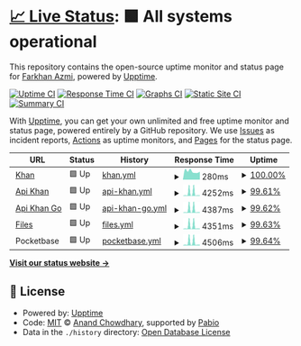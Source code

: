 # [📈 Live Status](https://foneazmi.github.io): <!--live status--> **🟩 All systems operational**

This repository contains the open-source uptime monitor and status page for [Farkhan Azmi](khan.my.id), powered by [Upptime](https://github.com/upptime/upptime).

[![Uptime CI](https://github.com/foneazmi/status/workflows/Uptime%20CI/badge.svg)](https://github.com/foneazmi/status/actions?query=workflow%3A%22Uptime+CI%22)
[![Response Time CI](https://github.com/foneazmi/status/workflows/Response%20Time%20CI/badge.svg)](https://github.com/foneazmi/status/actions?query=workflow%3A%22Response+Time+CI%22)
[![Graphs CI](https://github.com/foneazmi/status/workflows/Graphs%20CI/badge.svg)](https://github.com/foneazmi/status/actions?query=workflow%3A%22Graphs+CI%22)
[![Static Site CI](https://github.com/foneazmi/status/workflows/Static%20Site%20CI/badge.svg)](https://github.com/foneazmi/status/actions?query=workflow%3A%22Static+Site+CI%22)
[![Summary CI](https://github.com/foneazmi/status/workflows/Summary%20CI/badge.svg)](https://github.com/foneazmi/status/actions?query=workflow%3A%22Summary+CI%22)

With [Upptime](https://upptime.js.org), you can get your own unlimited and free uptime monitor and status page, powered entirely by a GitHub repository. We use [Issues](https://github.com/foneazmi/status/issues) as incident reports, [Actions](https://github.com/foneazmi/status/actions) as uptime monitors, and [Pages](https://foneazmi.github.io) for the status page.

<!--start: status pages-->
<!-- This summary is generated by Upptime (https://github.com/upptime/upptime) -->
<!-- Do not edit this manually, your changes will be overwritten -->
<!-- prettier-ignore -->
| URL | Status | History | Response Time | Uptime |
| --- | ------ | ------- | ------------- | ------ |
| <img alt="" src="https://icons.duckduckgo.com/ip3/khan.my.id.ico" height="13"> [Khan](https://khan.my.id) | 🟩 Up | [khan.yml](https://github.com/foneazmi/status/commits/HEAD/history/khan.yml) | <details><summary><img alt="Response time graph" src="./graphs/khan/response-time-week.png" height="20"> 280ms</summary><br><a href="https://status.khan.my.id/history/khan"><img alt="Response time 368" src="https://img.shields.io/endpoint?url=https%3A%2F%2Fraw.githubusercontent.com%2Ffoneazmi%2Fstatus%2FHEAD%2Fapi%2Fkhan%2Fresponse-time.json"></a><br><a href="https://status.khan.my.id/history/khan"><img alt="24-hour response time 308" src="https://img.shields.io/endpoint?url=https%3A%2F%2Fraw.githubusercontent.com%2Ffoneazmi%2Fstatus%2FHEAD%2Fapi%2Fkhan%2Fresponse-time-day.json"></a><br><a href="https://status.khan.my.id/history/khan"><img alt="7-day response time 280" src="https://img.shields.io/endpoint?url=https%3A%2F%2Fraw.githubusercontent.com%2Ffoneazmi%2Fstatus%2FHEAD%2Fapi%2Fkhan%2Fresponse-time-week.json"></a><br><a href="https://status.khan.my.id/history/khan"><img alt="30-day response time 313" src="https://img.shields.io/endpoint?url=https%3A%2F%2Fraw.githubusercontent.com%2Ffoneazmi%2Fstatus%2FHEAD%2Fapi%2Fkhan%2Fresponse-time-month.json"></a><br><a href="https://status.khan.my.id/history/khan"><img alt="1-year response time 368" src="https://img.shields.io/endpoint?url=https%3A%2F%2Fraw.githubusercontent.com%2Ffoneazmi%2Fstatus%2FHEAD%2Fapi%2Fkhan%2Fresponse-time-year.json"></a></details> | <details><summary><a href="https://status.khan.my.id/history/khan">100.00%</a></summary><a href="https://status.khan.my.id/history/khan"><img alt="All-time uptime 100.00%" src="https://img.shields.io/endpoint?url=https%3A%2F%2Fraw.githubusercontent.com%2Ffoneazmi%2Fstatus%2FHEAD%2Fapi%2Fkhan%2Fuptime.json"></a><br><a href="https://status.khan.my.id/history/khan"><img alt="24-hour uptime 100.00%" src="https://img.shields.io/endpoint?url=https%3A%2F%2Fraw.githubusercontent.com%2Ffoneazmi%2Fstatus%2FHEAD%2Fapi%2Fkhan%2Fuptime-day.json"></a><br><a href="https://status.khan.my.id/history/khan"><img alt="7-day uptime 100.00%" src="https://img.shields.io/endpoint?url=https%3A%2F%2Fraw.githubusercontent.com%2Ffoneazmi%2Fstatus%2FHEAD%2Fapi%2Fkhan%2Fuptime-week.json"></a><br><a href="https://status.khan.my.id/history/khan"><img alt="30-day uptime 100.00%" src="https://img.shields.io/endpoint?url=https%3A%2F%2Fraw.githubusercontent.com%2Ffoneazmi%2Fstatus%2FHEAD%2Fapi%2Fkhan%2Fuptime-month.json"></a><br><a href="https://status.khan.my.id/history/khan"><img alt="1-year uptime 100.00%" src="https://img.shields.io/endpoint?url=https%3A%2F%2Fraw.githubusercontent.com%2Ffoneazmi%2Fstatus%2FHEAD%2Fapi%2Fkhan%2Fuptime-year.json"></a></details>
| <img alt="" src="https://icons.duckduckgo.com/ip3/api.khan.my.id.ico" height="13"> [Api Khan](https://api.khan.my.id) | 🟩 Up | [api-khan.yml](https://github.com/foneazmi/status/commits/HEAD/history/api-khan.yml) | <details><summary><img alt="Response time graph" src="./graphs/api-khan/response-time-week.png" height="20"> 4252ms</summary><br><a href="https://status.khan.my.id/history/api-khan"><img alt="Response time 2676" src="https://img.shields.io/endpoint?url=https%3A%2F%2Fraw.githubusercontent.com%2Ffoneazmi%2Fstatus%2FHEAD%2Fapi%2Fapi-khan%2Fresponse-time.json"></a><br><a href="https://status.khan.my.id/history/api-khan"><img alt="24-hour response time 888" src="https://img.shields.io/endpoint?url=https%3A%2F%2Fraw.githubusercontent.com%2Ffoneazmi%2Fstatus%2FHEAD%2Fapi%2Fapi-khan%2Fresponse-time-day.json"></a><br><a href="https://status.khan.my.id/history/api-khan"><img alt="7-day response time 4252" src="https://img.shields.io/endpoint?url=https%3A%2F%2Fraw.githubusercontent.com%2Ffoneazmi%2Fstatus%2FHEAD%2Fapi%2Fapi-khan%2Fresponse-time-week.json"></a><br><a href="https://status.khan.my.id/history/api-khan"><img alt="30-day response time 1967" src="https://img.shields.io/endpoint?url=https%3A%2F%2Fraw.githubusercontent.com%2Ffoneazmi%2Fstatus%2FHEAD%2Fapi%2Fapi-khan%2Fresponse-time-month.json"></a><br><a href="https://status.khan.my.id/history/api-khan"><img alt="1-year response time 2676" src="https://img.shields.io/endpoint?url=https%3A%2F%2Fraw.githubusercontent.com%2Ffoneazmi%2Fstatus%2FHEAD%2Fapi%2Fapi-khan%2Fresponse-time-year.json"></a></details> | <details><summary><a href="https://status.khan.my.id/history/api-khan">99.61%</a></summary><a href="https://status.khan.my.id/history/api-khan"><img alt="All-time uptime 99.74%" src="https://img.shields.io/endpoint?url=https%3A%2F%2Fraw.githubusercontent.com%2Ffoneazmi%2Fstatus%2FHEAD%2Fapi%2Fapi-khan%2Fuptime.json"></a><br><a href="https://status.khan.my.id/history/api-khan"><img alt="24-hour uptime 100.00%" src="https://img.shields.io/endpoint?url=https%3A%2F%2Fraw.githubusercontent.com%2Ffoneazmi%2Fstatus%2FHEAD%2Fapi%2Fapi-khan%2Fuptime-day.json"></a><br><a href="https://status.khan.my.id/history/api-khan"><img alt="7-day uptime 99.61%" src="https://img.shields.io/endpoint?url=https%3A%2F%2Fraw.githubusercontent.com%2Ffoneazmi%2Fstatus%2FHEAD%2Fapi%2Fapi-khan%2Fuptime-week.json"></a><br><a href="https://status.khan.my.id/history/api-khan"><img alt="30-day uptime 99.91%" src="https://img.shields.io/endpoint?url=https%3A%2F%2Fraw.githubusercontent.com%2Ffoneazmi%2Fstatus%2FHEAD%2Fapi%2Fapi-khan%2Fuptime-month.json"></a><br><a href="https://status.khan.my.id/history/api-khan"><img alt="1-year uptime 99.74%" src="https://img.shields.io/endpoint?url=https%3A%2F%2Fraw.githubusercontent.com%2Ffoneazmi%2Fstatus%2FHEAD%2Fapi%2Fapi-khan%2Fuptime-year.json"></a></details>
| <img alt="" src="https://icons.duckduckgo.com/ip3/api-go.khan.my.id.ico" height="13"> [Api Khan Go](https://api-go.khan.my.id) | 🟩 Up | [api-khan-go.yml](https://github.com/foneazmi/status/commits/HEAD/history/api-khan-go.yml) | <details><summary><img alt="Response time graph" src="./graphs/api-khan-go/response-time-week.png" height="20"> 4387ms</summary><br><a href="https://status.khan.my.id/history/api-khan-go"><img alt="Response time 2613" src="https://img.shields.io/endpoint?url=https%3A%2F%2Fraw.githubusercontent.com%2Ffoneazmi%2Fstatus%2FHEAD%2Fapi%2Fapi-khan-go%2Fresponse-time.json"></a><br><a href="https://status.khan.my.id/history/api-khan-go"><img alt="24-hour response time 872" src="https://img.shields.io/endpoint?url=https%3A%2F%2Fraw.githubusercontent.com%2Ffoneazmi%2Fstatus%2FHEAD%2Fapi%2Fapi-khan-go%2Fresponse-time-day.json"></a><br><a href="https://status.khan.my.id/history/api-khan-go"><img alt="7-day response time 4387" src="https://img.shields.io/endpoint?url=https%3A%2F%2Fraw.githubusercontent.com%2Ffoneazmi%2Fstatus%2FHEAD%2Fapi%2Fapi-khan-go%2Fresponse-time-week.json"></a><br><a href="https://status.khan.my.id/history/api-khan-go"><img alt="30-day response time 2048" src="https://img.shields.io/endpoint?url=https%3A%2F%2Fraw.githubusercontent.com%2Ffoneazmi%2Fstatus%2FHEAD%2Fapi%2Fapi-khan-go%2Fresponse-time-month.json"></a><br><a href="https://status.khan.my.id/history/api-khan-go"><img alt="1-year response time 2613" src="https://img.shields.io/endpoint?url=https%3A%2F%2Fraw.githubusercontent.com%2Ffoneazmi%2Fstatus%2FHEAD%2Fapi%2Fapi-khan-go%2Fresponse-time-year.json"></a></details> | <details><summary><a href="https://status.khan.my.id/history/api-khan-go">99.62%</a></summary><a href="https://status.khan.my.id/history/api-khan-go"><img alt="All-time uptime 99.82%" src="https://img.shields.io/endpoint?url=https%3A%2F%2Fraw.githubusercontent.com%2Ffoneazmi%2Fstatus%2FHEAD%2Fapi%2Fapi-khan-go%2Fuptime.json"></a><br><a href="https://status.khan.my.id/history/api-khan-go"><img alt="24-hour uptime 100.00%" src="https://img.shields.io/endpoint?url=https%3A%2F%2Fraw.githubusercontent.com%2Ffoneazmi%2Fstatus%2FHEAD%2Fapi%2Fapi-khan-go%2Fuptime-day.json"></a><br><a href="https://status.khan.my.id/history/api-khan-go"><img alt="7-day uptime 99.62%" src="https://img.shields.io/endpoint?url=https%3A%2F%2Fraw.githubusercontent.com%2Ffoneazmi%2Fstatus%2FHEAD%2Fapi%2Fapi-khan-go%2Fuptime-week.json"></a><br><a href="https://status.khan.my.id/history/api-khan-go"><img alt="30-day uptime 99.91%" src="https://img.shields.io/endpoint?url=https%3A%2F%2Fraw.githubusercontent.com%2Ffoneazmi%2Fstatus%2FHEAD%2Fapi%2Fapi-khan-go%2Fuptime-month.json"></a><br><a href="https://status.khan.my.id/history/api-khan-go"><img alt="1-year uptime 99.82%" src="https://img.shields.io/endpoint?url=https%3A%2F%2Fraw.githubusercontent.com%2Ffoneazmi%2Fstatus%2FHEAD%2Fapi%2Fapi-khan-go%2Fuptime-year.json"></a></details>
| <img alt="" src="https://icons.duckduckgo.com/ip3/file.khan.my.id.ico" height="13"> [Files](https://file.khan.my.id) | 🟩 Up | [files.yml](https://github.com/foneazmi/status/commits/HEAD/history/files.yml) | <details><summary><img alt="Response time graph" src="./graphs/files/response-time-week.png" height="20"> 4351ms</summary><br><a href="https://status.khan.my.id/history/files"><img alt="Response time 2314" src="https://img.shields.io/endpoint?url=https%3A%2F%2Fraw.githubusercontent.com%2Ffoneazmi%2Fstatus%2FHEAD%2Fapi%2Ffiles%2Fresponse-time.json"></a><br><a href="https://status.khan.my.id/history/files"><img alt="24-hour response time 892" src="https://img.shields.io/endpoint?url=https%3A%2F%2Fraw.githubusercontent.com%2Ffoneazmi%2Fstatus%2FHEAD%2Fapi%2Ffiles%2Fresponse-time-day.json"></a><br><a href="https://status.khan.my.id/history/files"><img alt="7-day response time 4351" src="https://img.shields.io/endpoint?url=https%3A%2F%2Fraw.githubusercontent.com%2Ffoneazmi%2Fstatus%2FHEAD%2Fapi%2Ffiles%2Fresponse-time-week.json"></a><br><a href="https://status.khan.my.id/history/files"><img alt="30-day response time 2026" src="https://img.shields.io/endpoint?url=https%3A%2F%2Fraw.githubusercontent.com%2Ffoneazmi%2Fstatus%2FHEAD%2Fapi%2Ffiles%2Fresponse-time-month.json"></a><br><a href="https://status.khan.my.id/history/files"><img alt="1-year response time 2314" src="https://img.shields.io/endpoint?url=https%3A%2F%2Fraw.githubusercontent.com%2Ffoneazmi%2Fstatus%2FHEAD%2Fapi%2Ffiles%2Fresponse-time-year.json"></a></details> | <details><summary><a href="https://status.khan.my.id/history/files">99.63%</a></summary><a href="https://status.khan.my.id/history/files"><img alt="All-time uptime 99.82%" src="https://img.shields.io/endpoint?url=https%3A%2F%2Fraw.githubusercontent.com%2Ffoneazmi%2Fstatus%2FHEAD%2Fapi%2Ffiles%2Fuptime.json"></a><br><a href="https://status.khan.my.id/history/files"><img alt="24-hour uptime 100.00%" src="https://img.shields.io/endpoint?url=https%3A%2F%2Fraw.githubusercontent.com%2Ffoneazmi%2Fstatus%2FHEAD%2Fapi%2Ffiles%2Fuptime-day.json"></a><br><a href="https://status.khan.my.id/history/files"><img alt="7-day uptime 99.63%" src="https://img.shields.io/endpoint?url=https%3A%2F%2Fraw.githubusercontent.com%2Ffoneazmi%2Fstatus%2FHEAD%2Fapi%2Ffiles%2Fuptime-week.json"></a><br><a href="https://status.khan.my.id/history/files"><img alt="30-day uptime 99.92%" src="https://img.shields.io/endpoint?url=https%3A%2F%2Fraw.githubusercontent.com%2Ffoneazmi%2Fstatus%2FHEAD%2Fapi%2Ffiles%2Fuptime-month.json"></a><br><a href="https://status.khan.my.id/history/files"><img alt="1-year uptime 99.82%" src="https://img.shields.io/endpoint?url=https%3A%2F%2Fraw.githubusercontent.com%2Ffoneazmi%2Fstatus%2FHEAD%2Fapi%2Ffiles%2Fuptime-year.json"></a></details>
| <img alt="" src="https://icons.duckduckgo.com/ip3/null.ico" height="13"> Pocketbase | 🟩 Up | [pocketbase.yml](https://github.com/foneazmi/status/commits/HEAD/history/pocketbase.yml) | <details><summary><img alt="Response time graph" src="./graphs/pocketbase/response-time-week.png" height="20"> 4506ms</summary><br><a href="https://status.khan.my.id/history/pocketbase"><img alt="Response time 2526" src="https://img.shields.io/endpoint?url=https%3A%2F%2Fraw.githubusercontent.com%2Ffoneazmi%2Fstatus%2FHEAD%2Fapi%2Fpocketbase%2Fresponse-time.json"></a><br><a href="https://status.khan.my.id/history/pocketbase"><img alt="24-hour response time 1033" src="https://img.shields.io/endpoint?url=https%3A%2F%2Fraw.githubusercontent.com%2Ffoneazmi%2Fstatus%2FHEAD%2Fapi%2Fpocketbase%2Fresponse-time-day.json"></a><br><a href="https://status.khan.my.id/history/pocketbase"><img alt="7-day response time 4506" src="https://img.shields.io/endpoint?url=https%3A%2F%2Fraw.githubusercontent.com%2Ffoneazmi%2Fstatus%2FHEAD%2Fapi%2Fpocketbase%2Fresponse-time-week.json"></a><br><a href="https://status.khan.my.id/history/pocketbase"><img alt="30-day response time 2236" src="https://img.shields.io/endpoint?url=https%3A%2F%2Fraw.githubusercontent.com%2Ffoneazmi%2Fstatus%2FHEAD%2Fapi%2Fpocketbase%2Fresponse-time-month.json"></a><br><a href="https://status.khan.my.id/history/pocketbase"><img alt="1-year response time 2526" src="https://img.shields.io/endpoint?url=https%3A%2F%2Fraw.githubusercontent.com%2Ffoneazmi%2Fstatus%2FHEAD%2Fapi%2Fpocketbase%2Fresponse-time-year.json"></a></details> | <details><summary><a href="https://status.khan.my.id/history/pocketbase">99.64%</a></summary><a href="https://status.khan.my.id/history/pocketbase"><img alt="All-time uptime 99.83%" src="https://img.shields.io/endpoint?url=https%3A%2F%2Fraw.githubusercontent.com%2Ffoneazmi%2Fstatus%2FHEAD%2Fapi%2Fpocketbase%2Fuptime.json"></a><br><a href="https://status.khan.my.id/history/pocketbase"><img alt="24-hour uptime 100.00%" src="https://img.shields.io/endpoint?url=https%3A%2F%2Fraw.githubusercontent.com%2Ffoneazmi%2Fstatus%2FHEAD%2Fapi%2Fpocketbase%2Fuptime-day.json"></a><br><a href="https://status.khan.my.id/history/pocketbase"><img alt="7-day uptime 99.64%" src="https://img.shields.io/endpoint?url=https%3A%2F%2Fraw.githubusercontent.com%2Ffoneazmi%2Fstatus%2FHEAD%2Fapi%2Fpocketbase%2Fuptime-week.json"></a><br><a href="https://status.khan.my.id/history/pocketbase"><img alt="30-day uptime 99.92%" src="https://img.shields.io/endpoint?url=https%3A%2F%2Fraw.githubusercontent.com%2Ffoneazmi%2Fstatus%2FHEAD%2Fapi%2Fpocketbase%2Fuptime-month.json"></a><br><a href="https://status.khan.my.id/history/pocketbase"><img alt="1-year uptime 99.83%" src="https://img.shields.io/endpoint?url=https%3A%2F%2Fraw.githubusercontent.com%2Ffoneazmi%2Fstatus%2FHEAD%2Fapi%2Fpocketbase%2Fuptime-year.json"></a></details>

<!--end: status pages-->

[**Visit our status website →**](https://foneazmi.github.io)

## 📄 License

- Powered by: [Upptime](https://github.com/upptime/upptime)
- Code: [MIT](./LICENSE) © [Anand Chowdhary](https://anandchowdhary.com), supported by [Pabio](https://pabio.com)
- Data in the `./history` directory: [Open Database License](https://opendatacommons.org/licenses/odbl/1-0/)
